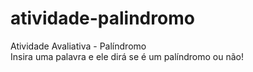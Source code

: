 # atividade-palindromo
Atividade Avaliativa - Palíndromo <br>
Insira uma palavra e ele dirá se é um palíndromo ou não! 
